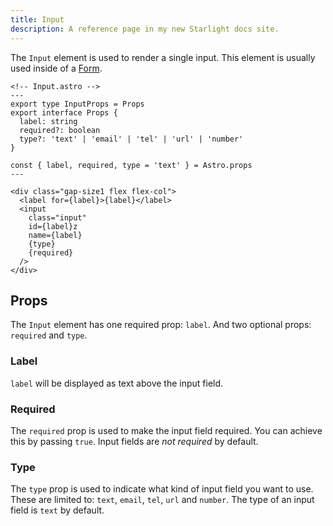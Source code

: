 ```yaml
---
title: Input
description: A reference page in my new Starlight docs site.
---
```


The `Input` element is used to render a single input. This element is usually used inside of a [Form](/elements/form).

```astro
<!-- Input.astro -->
---
export type InputProps = Props
export interface Props {
  label: string
  required?: boolean
  type?: 'text' | 'email' | 'tel' | 'url' | 'number'
}

const { label, required, type = 'text' } = Astro.props
---

<div class="gap-size1 flex flex-col">
  <label for={label}>{label}</label>
  <input
    class="input"
    id={label}z
    name={label}
    {type}
    {required}
  />
</div>

```

## Props

The `Input` element has one required prop: `label`. And two optional props: `required` and `type`.

### Label

`label` will be displayed as text above the input field.

### Required

The `required` prop is used to make the input field required. You can achieve this by passing `true`. Input fields are _not required_ by default.

### Type

The `type` prop is used to indicate what kind of input field you want to use. These are limited to: `text`, `email`, `tel`, `url` and `number`. The type of an input field is `text` by default.

